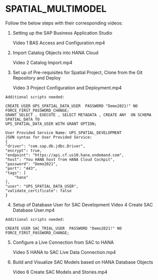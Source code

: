 # SPATIAL_MULTIMODEL

Follow the below steps with their corresponding videos:
  1. Setting up the SAP Business Application Studio
   
      Video 1 BAS Access and Configuration.mp4
    
  2. Import Catalog Objects into HANA Cloud
    
      Video 2 Catalog Import.mp4
    
  3. Set up of Pre-requisites for Spatial Project, Clone from the Git Repository and Deploy
      
      Video 3 Project Configuration and Deployment.mp4
    
    Additional scripts needed: 
    
    CREATE USER UPS_SPATIAL_DATA_USER  PASSWORD "Demo2021!" NO FORCE_FIRST_PASSWORD_CHANGE;
    GRANT SELECT , EXECUTE , SELECT METADATA , CREATE ANY  ON SCHEMA SPATIAL_DATA TO 
    UPS_SPATIAL_DATA_USER WITH GRANT OPTION;
    
    User Provided Service Name: UPS_SPATIAL_DEVELOPMENT
    JSON syntax for User Provided Service: 
    {
    "driver": "com.sap.db.jdbc.Driver",
    "encrypt": true,
    "endpoint": "https://api.cf.us10.hana.ondemand.com",
    "host": "You HANA host from HANA Cloud Cockpit",
    "password": "Demo2021",
    "port": "443",
    "tags": [
        "hana"
    ],
    "user": "UPS_SPATIAL_DATA_USER",
    "validate_certificate": false
    }
    
  4. Setup of Database User for SAC Development
    Video 4 Create SAC Database User.mp4
    
    Additional scripts needed:
    
    CREATE USER SAC_TRIAL_USER  PASSWORD "Demo2021!" NO FORCE_FIRST_PASSWORD_CHANGE; 
    
  5. Configure a Live Connection from SAC to HANA
    
      Video 5 HANA to SAC Live Data Connection.mp4
    
  6. Build and Visualize SAC Models based on HANA Database Objects
    
      Video 6 Create SAC Models and Stories.mp4


